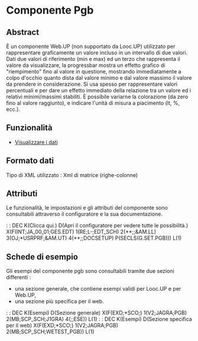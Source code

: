 # Componente Pgb

## Abstract

È un componente Web.UP (non supportato da Looc.UP) utilizzato per rappresentare graficamente un valore incluso in un intervallo di due valori.
Dati due valori di riferimento (min e max) ed un terzo che rappresenta il valore da visualizzare, la progressbar mostra un effetto grafico di "riempimento" fino al valore in questione,
mostrando immediatamente a colpo d'occhio quanto dista dal valore minimo e dal valore massimo il valore da prendere in considerazione.
Si usa spesso per rappresentare valori percentuali e per dare un effetto immediato della relazione tra un valore ed i relativi minimi/massimi stabiliti.
È possibile variarne la colorazione (da zero fino al valore raggiunto), e indicare l'unità di misura a piacimento (lt, %, ecc.).


## Funzionalità
- [Visualizzare i dati](Sorgenti/DOC/TA/B£AMO/LOCPGB_F01)

## Formato dati
Tipo di XML utilizzato :  Xml di matrice (righe-colonne)

## Attributi
Le funzionalità, le impostazioni e gli attributi del componente sono consultabili attraverso il configuratore e la sua documentazione.

 :  : DEC K(Clicca qui.) D(Apri il configuratore per vedere tutte le possibilità.) X(F(INT;JA_00_01;GES.EDT) 1(RE;L-;EDT_SCH) 2(\*\*;;&AM.LL) 3(OJ;\*USRPRF;&AM.UT) 4(\*\*;;DOCSETUP) P(SECLS(G.SET.PGB))) L(1)

## Schede di esempio
Gli esempi del componente pgb sono consultabili tramite due sezioni differenti : 
- una sezione generale, che contiene esempi validi per Looc.UP e per Web.UP,
- una sezione più specifica per il web.

 :  : DEC K(Esempi) D(Sezione generale) X(F(EXD;\*SCO;) 1(V2;JAGRA;PGB) 2(MB;SCP_SCH;J1GRA) 4(;;ESE)) L(1)
 :  : DEC K(Esempi) D(Sezione specifica per il web) X(F(EXD;\*SCO;) 1(V2;JAGRA;PGB) 2(MB;SCP_SCH;WETEST_PGB)) L(1)

